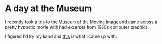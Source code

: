A day at the Museum
===================

I recently took a trip to the [Museum of the Moving Image](http://www.movingimage.us/exhibitions/2016/03/25/detail/computer-films-of-the-1960s/) and came across a pretty hypnotic movie with had excerpts from 1960s computer graphics.

I figured I'd try my hand and [this](http://anpetersen.me/a-day-at-the-museum) is what I came up with.
